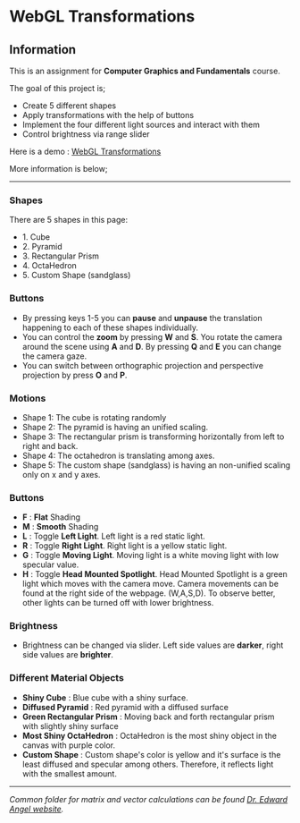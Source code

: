 # WebGL Transformations
## Information

This is an assignment for **Computer Graphics and Fundamentals** course.

The goal of this project is; 
* Create 5 different shapes
* Apply transformations with the help of buttons
* Implement the four different light sources and interact with them
* Control brightness via range slider

Here is a demo : [WebGL Transformations](https://yalin.github.io/WebGL-Transformations/)

More information is below;

* * *

### Shapes

There are 5 shapes in this page:
*   1\. Cube
*   2\. Pyramid
*   3\. Rectangular Prism
*   4\. OctaHedron
*   5\. Custom Shape (sandglass)


### Buttons

*   By pressing keys 1-5 you can **pause** and **unpause** the translation happening to each of these shapes individually.
*   You can control the **zoom** by pressing **W** and **S**. You rotate the camera around the scene using **A** and **D**. By pressing **Q** and **E** you can change the camera gaze.
*   You can switch between orthographic projection and perspective projection by press **O** and **P**.


### Motions

*   Shape 1: The cube is rotating randomly
*   Shape 2: The pyramid is having an unified scaling.
*   Shape 3: The rectangular prism is transforming horizontally from left to right and back.
*   Shape 4: The octahedron is translating among axes.
*   Shape 5: The custom shape (sandglass) is having an non-unified scaling only on x and y axes.

### Buttons

*   **F** : **Flat** Shading
*   **M** : **Smooth** Shading
*   **L** : Toggle **Left Light**. Left light is a red static light.
*   **R** : Toggle **Right Light**. Right light is a yellow static light.
*   **G** : Toggle **Moving Light**. Moving light is a white moving light with low specular value.
*   **H** : Toggle **Head Mounted Spotlight**. Head Mounted Spotlight is a green light which moves with the camera move. Camera movements can be found at the right side of the webpage. (W,A,S,D). To observe better, other lights can be turned off with lower brightness.


### Brightness

*   Brightness can be changed via slider. Left side values are **darker**, right side values are **brighter**.


### Different Material Objects

*   **Shiny Cube** : Blue cube with a shiny surface.
*   **Diffused Pyramid** : Red pyramid with a diffused surface
*   **Green Rectangular Prism** : Moving back and forth rectangular prism with slightly shiny surface
*   **Most Shiny OctaHedron** : OctaHedron is the most shiny object in the canvas with purple color.
*   **Custom Shape** : Custom shape's color is yellow and it's surface is the least diffused and specular among others. Therefore, it reflects light with the smallest amount.

* * *
_Common folder for matrix and vector calculations can be found [Dr. Edward Angel website](https://www.cs.unm.edu/~angel/BOOK/INTERACTIVE_COMPUTER_GRAPHICS/SEVENTH_EDITION/CODE/)._

